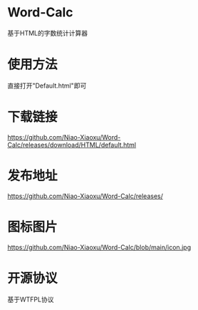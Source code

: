 # Word-Calc
基于HTML的字数统计计算器
# 使用方法
直接打开"Default.html"即可
# 下载链接
https://github.com/Niao-Xiaoxu/Word-Calc/releases/download/HTML/default.html
# 发布地址
https://github.com/Niao-Xiaoxu/Word-Calc/releases/
# 图标图片
https://github.com/Niao-Xiaoxu/Word-Calc/blob/main/icon.jpg
# 开源协议
基于WTFPL协议
